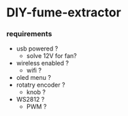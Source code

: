 # DIY-fume-extractor

### requirements
- usb powered ?
    - solve 12V for fan?
- wireless enabled ?
    - wifi ?
- oled menu ?
- rotatry encoder ?
    - knob ?
- WS2812 ?
    - PWM ?
